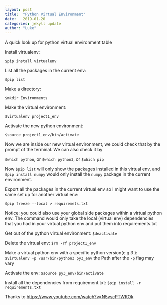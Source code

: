 ```yaml
---
layout: post
title:  "Python Virtual Environment"
date:   2019-01-20
categories: jekyll update
author: "Luke"
---
```


A quick look up for python virtual environment table

Install virtualenv:
```
$pip install virtualenv
```

List all the packages in the current env:
```
$pip list
```

Make a directory:
```
$mkdir Environments
```

Make the virtual environment:
```
$virtualenv project1_env 
```

Activate the new python environment:
```
$source project1_env/bin/activate
```

Now we are inside our new virtual environment, we could check that
by the prompt of the terminal. We can also check it by

```$which python```, or ```$which python3```, or ```$which pip```


Now ```$pip list``` will only show the packages installed in this
virtual env, and ```$pip install numpy``` would only install the
```numpy``` package in the current environment.

Export all the packages in the current virtual env so I might want to
use the same set up for another virtual env:
```
$pip freeze --local > requiremets.txt
```

Notice: you could also use your global side packages within a virtual
python env. The command would only take the local (virtual env) dependencies
that you had in your virtual python env and put them into requirements.txt

Get out of the python virtual environment:
```$deactivate```

Delete the virtual env:
```$rm -rf project1_env```

Make a virtual python env with a specific python version(e.g.3 ):
```$virtualenv -p /usr/bin/python3 py3_env```
the Path after the ```-p``` flag may vary

Activate the env:
```$source py3_env/bin/activate```

Install all the dependencies from requirement.txt:
```$pip install -r requirements.txt```


Thanks to https://www.youtube.com/watch?v=N5vscPTWKOk












